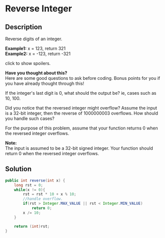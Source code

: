 # Reverse Integer
## Description
Reverse digits of an integer.  

**Example1:** x = 123, return 321  
**Example2:** x = -123, return -321  

click to show spoilers.  

**Have you thought about this?**  
Here are some good questions to ask before coding. Bonus points for you if you have already thought through this!  

If the integer's last digit is 0, what should the output be? ie, cases such as 10, 100.  

Did you notice that the reversed integer might overflow? Assume the input is a 32-bit integer, then the reverse of 1000000003 overflows. How should you handle such cases?  

For the purpose of this problem, assume that your function returns 0 when the reversed integer overflows.  

**Note:**  
The input is assumed to be a 32-bit signed integer. Your function should return 0 when the reversed integer overflows.  


## Solution
```java
public int reverse(int x) {
    long rst = 0;
    while(x != 0){
        rst = rst * 10 + x % 10;
        //handle overflow.
        if(rst > Integer.MAX_VALUE || rst < Integer.MIN_VALUE)
            return 0;
        x /= 10;
    }

    return (int)rst;
}
```
